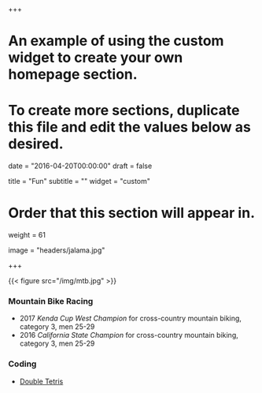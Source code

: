 +++
# An example of using the custom widget to create your own homepage section.
# To create more sections, duplicate this file and edit the values below as desired.

date = "2016-04-20T00:00:00"
draft = false

title = "Fun"
subtitle = ""
widget = "custom"

# Order that this section will appear in.
weight = 61

image = "headers/jalama.jpg"

+++

{{< figure src="/img/mtb.jpg" >}}



### Mountain Bike Racing
- 2017 *Kenda Cup West Champion* for cross-country mountain biking, category 3, men 25-29
- 2016 *California State Champion* for cross-country mountain biking, category 3, men 25-29	
	
### Coding
- [Double Tetris](https://bkellman.github.io/img/DoubleTetris.jar)